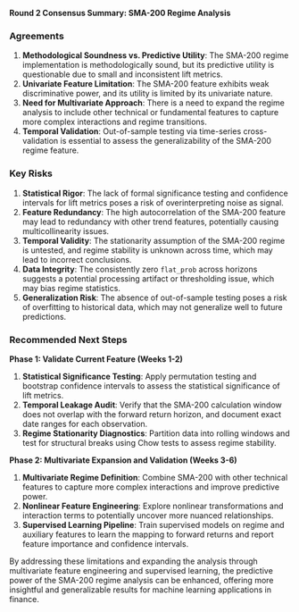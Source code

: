 **Round 2 Consensus Summary: SMA-200 Regime Analysis**

### Agreements

1. **Methodological Soundness vs. Predictive Utility**: The SMA-200 regime implementation is methodologically sound, but its predictive utility is questionable due to small and inconsistent lift metrics.
2. **Univariate Feature Limitation**: The SMA-200 feature exhibits weak discriminative power, and its utility is limited by its univariate nature.
3. **Need for Multivariate Approach**: There is a need to expand the regime analysis to include other technical or fundamental features to capture more complex interactions and regime transitions.
4. **Temporal Validation**: Out-of-sample testing via time-series cross-validation is essential to assess the generalizability of the SMA-200 regime feature.

### Key Risks

1. **Statistical Rigor**: The lack of formal significance testing and confidence intervals for lift metrics poses a risk of overinterpreting noise as signal.
2. **Feature Redundancy**: The high autocorrelation of the SMA-200 feature may lead to redundancy with other trend features, potentially causing multicollinearity issues.
3. **Temporal Validity**: The stationarity assumption of the SMA-200 regime is untested, and regime stability is unknown across time, which may lead to incorrect conclusions.
4. **Data Integrity**: The consistently zero `flat_prob` across horizons suggests a potential processing artifact or thresholding issue, which may bias regime statistics.
5. **Generalization Risk**: The absence of out-of-sample testing poses a risk of overfitting to historical data, which may not generalize well to future predictions.

### Recommended Next Steps

**Phase 1: Validate Current Feature (Weeks 1-2)**

1. **Statistical Significance Testing**: Apply permutation testing and bootstrap confidence intervals to assess the statistical significance of lift metrics.
2. **Temporal Leakage Audit**: Verify that the SMA-200 calculation window does not overlap with the forward return horizon, and document exact date ranges for each observation.
3. **Regime Stationarity Diagnostics**: Partition data into rolling windows and test for structural breaks using Chow tests to assess regime stability.

**Phase 2: Multivariate Expansion and Validation (Weeks 3-6)**

1. **Multivariate Regime Definition**: Combine SMA-200 with other technical features to capture more complex interactions and improve predictive power.
2. **Nonlinear Feature Engineering**: Explore nonlinear transformations and interaction terms to potentially uncover more nuanced relationships.
3. **Supervised Learning Pipeline**: Train supervised models on regime and auxiliary features to learn the mapping to forward returns and report feature importance and confidence intervals.

By addressing these limitations and expanding the analysis through multivariate feature engineering and supervised learning, the predictive power of the SMA-200 regime analysis can be enhanced, offering more insightful and generalizable results for machine learning applications in finance.
